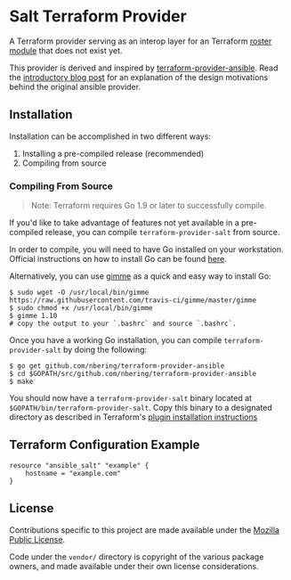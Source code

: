 # Salt Terraform Provider

A Terraform provider serving as an interop layer for an Terraform [roster
module][1] that does not exist yet.

This provider is derived and inspired by [terraform-provider-ansible][7].
Read the [introductory blog post][3] for an explanation of the design
motivations behind the original ansible provider.

## Installation

Installation can be accomplished in two different ways:

1. Installing a pre-compiled release (recommended)
2. Compiling from source

### Compiling From Source

> Note: Terraform requires Go 1.9 or later to successfully compile.

If you'd like to take advantage of features not yet available in a pre-compiled
release, you can compile `terraform-provider-salt` from source.

In order to compile, you will need to have Go installed on your workstation.
Official instructions on how to install Go can be found [here][5].

Alternatively, you can use [gimme][6] as a quick and easy way to install Go:

```shell
$ sudo wget -O /usr/local/bin/gimme https://raw.githubusercontent.com/travis-ci/gimme/master/gimme
$ sudo chmod +x /usr/local/bin/gimme
$ gimme 1.10
# copy the output to your `.bashrc` and source `.bashrc`.
```

Once you have a working Go installation, you can compile
`terraform-provider-salt` by doing the following:

```shell
$ go get github.com/nbering/terraform-provider-ansible
$ cd $GOPATH/src/github.com/nbering/terraform-provider-ansible
$ make
```

You should now have a `terraform-provider-salt` binary located at
`$GOPATH/bin/terraform-provider-salt`. Copy this binary to a designated
directory as described in Terraform's [plugin installation instructions][2]

## Terraform Configuration Example

```
resource "ansible_salt" "example" {
    hostname = "example.com"
}
```

## License

Contributions specific to this project are made available under the
[Mozilla Public License](./LICENSE).

Code under the `vendor/` directory is copyright of the various package owners,
and made available under their own license considerations.

[1]: https://docs.saltstack.com/en/latest/topics/ssh/roster.html
[2]: https://www.terraform.io/docs/plugins/basics.html#installing-a-plugin
[3]: http://nicholasbering.ca/tools/2018/01/08/introducing-terraform-provider-ansible/
[4]: https://github.com/nbering/terraform-provider-ansible/releases
[5]: https://golang.org/doc/install
[6]: https://github.com/travis-ci/gimme
[7]: https://github.com/nbering/terraform-provider-ansible
